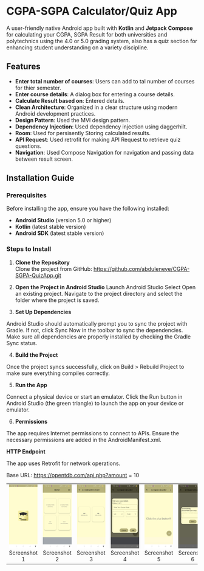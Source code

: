 # **CGPA-SGPA Calculator/Quiz App**

A  user-friendly native Android app built with **Kotlin** and **Jetpack Compose** for calculating your CGPA, SGPA Result for both universities and polytechnics using  the 4.0 or 5.0 grading system, also has a quiz section for enhancing student understanding on a variety discipline.

## **Features**

- **Enter total number of courses**: Users can add to tal number of courses for thier semester.
- **Enter course details**: A dialog box for entering a course details.
- **Calculate Result based on**: Entered details.
- **Clean Architecture**: Organized in a clear structure using modern Android development practices.
- **Design Pattern**: Used the MVI design pattern.
- **Dependency Injection**: Used dependency injection using daggerhilt.
- **Room**: Used for persisently Storing calculated results.
- **API Request**: Used retrofit for making API Request to retrieve quiz questions.
- **Navigation**: Used Compose Navigation for navigation and passing data between result screen.

## **Installation Guide**

### **Prerequisites**

Before installing the app, ensure you have the following installed:

- **Android Studio** (version 5.0 or higher)
- **Kotlin** (latest stable version)
- **Android SDK** (latest stable version)

### **Steps to Install**

1. **Clone the Repository**  
   Clone the project from GitHub: https://github.com/abduleneye/CGPA-SGPA-QuizApp.git

3. **Open the Project in Android Studio**
Launch Android Studio
Select Open an existing project.
Navigate to the project directory and select the folder where the project is saved.

4. **Set Up Dependencies**

Android Studio should automatically prompt you to sync the project with Gradle. If not, click Sync Now in the toolbar to sync the dependencies.
Make sure all dependencies are properly installed by checking the Gradle Sync status.

4. **Build the Project**

Once the project syncs successfully, click on Build > Rebuild Project to make sure everything compiles correctly.

5. **Run the App**

Connect a physical device or start an emulator.
Click the Run button in Android Studio (the green triangle) to launch the app on your device or emulator.

6. **Permissions**

The app requires Internet permissions to connect to APIs. Ensure the necessary permissions are added in the AndroidManifest.xml.


**HTTP Endpoint**


The app uses Retrofit for network operations.

Base URL: https://opentdb.com/api.php?amount = 10


<table>
  <tr>
    <td align="center">
      <img src="AppViews/Screenshot_2025-02-21-19-38-31-26_0215209bb0df09a8a1eddc6702fb767c.jpg" alt="Screenshot 1" width="200">
      <br>Screenshot 1
    </td>
    <td align="center">
      <img src="AppViews/Screenshot_2025-02-21-19-38-39-20_0215209bb0df09a8a1eddc6702fb767c.jpg" alt="Screenshot 2" width="200">
      <br>Screenshot 2
    </td>
     <td align="center">
      <img src="AppViews/Screenshot_2025-02-21-19-38-43-83_0215209bb0df09a8a1eddc6702fb767c.jpg" alt="Screenshot 3" width="200">
      <br>Screenshot 3
    </td>
    <td align="center">
      <img src="AppViews/Screenshot_2025-02-21-19-39-00-50_0215209bb0df09a8a1eddc6702fb767c.jpg" alt="Screenshot 4" width="200">
      <br>Screenshot 4
    </td>
     <td align="center">
      <img src="AppViews/Screenshot_2025-02-21-19-38-48-03_0215209bb0df09a8a1eddc6702fb767c.jpg" alt="Screenshot 5" width="200">
      <br>Screenshot 5
    </td>
    <td align="center">
      <img src="AppViews/Screenshot_2025-02-21-19-38-55-09_0215209bb0df09a8a1eddc6702fb767c.jpg" alt="Screenshot 6" width="200">
      <br>Screenshot 6
    </td>
      </td>
     <td align="center">
      <img src="AppViews/Screenshot_2025-02-21-19-39-44-59_0215209bb0df09a8a1eddc6702fb767c.jpg" alt="Screenshot 5" width="200">
      <br>Screenshot 7
    </td>
    <td align="center">
      <img src="AppViews/Screenshot_2025-02-21-19-40-10-92_0215209bb0df09a8a1eddc6702fb767c.jpg" alt="Screenshot 6" width="200">
      <br>Screenshot 8
    </td>
    </td>
      </td>
     <td align="center">
      <img src="AppViews/Screenshot_2025-02-21-19-39-50-64_0215209bb0df09a8a1eddc6702fb767c.jpg" alt="Screenshot 5" width="200">
      <br>Screenshot 9
    </td>
    <td align="center">
      <img src="AppViews/Screenshot_2025-02-21-19-40-16-41_0215209bb0df09a8a1eddc6702fb767c.jpg" alt="Screenshot 6" width="200">
      <br>Screenshot 10
    </td>
  </tr>
</table>


